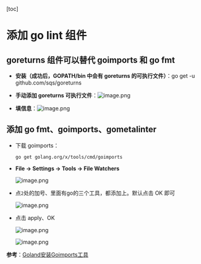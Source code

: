 [toc]

# 添加 go lint 组件

## goreturns 组件可以替代 goimports 和 go fmt

- **安装（成功后，GOPATH/bin 中会有 goreturns 的可执行文件）**：go get -u github.com/sqs/goreturns

- **手动添加 goreturns 可执行文件**：![image.png](http://ww1.sinaimg.cn/large/006alGmrgy1ggxb83d99qj319j0k841u.jpg)

- **填信息**：![image.png](http://ww1.sinaimg.cn/large/006alGmrgy1ggxb9pe2iej30rv0yjwhy.jpg)



## 添加 go fmt、goimports、gometalinter

- 下载 goimports：

  ```shell
  go get golang.org/x/tools/cmd/goimports
  ```

  

- **File -> Settings -> Tools -> File Watchers**

  ![image.png](http://ww1.sinaimg.cn/large/006alGmrgy1ggkjtm50rwj30sx0cd436.jpg)

- 点`2`处的加号、里面有go的三个工具，都添加上。默认点击 OK 即可

  ![image.png](http://ww1.sinaimg.cn/large/006alGmrgy1ggkjukpq9uj30bg0c0q6v.jpg)

- 点击 apply、OK

  ![image.png](http://ww1.sinaimg.cn/large/006alGmrgy1ggmv8qccgcj30sw0a6js0.jpg)
  
  ![image.png](http://ww1.sinaimg.cn/large/006alGmrgy1ggkjw45th4j30t40k4afg.jpg)

**参考**：[Goland安装Goimports工具](https://www.jianshu.com/p/020f94f0693e)

